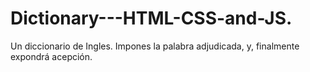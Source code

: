 # Dictionary---HTML-CSS-and-JS.
Un diccionario de Ingles. Impones la palabra adjudicada, y, finalmente expondrá acepción. 

